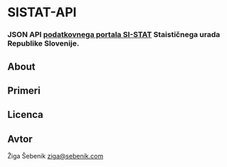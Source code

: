 # SISTAT-API
### JSON API [podatkovnega portala SI-STAT](http://pxweb.stat.si/pxweb/dialog/statfile2.asp) Staističnega urada Republike Slovenije.

## About

## Primeri

## Licenca

## Avtor
Žiga Šebenik [ziga@sebenik.com](mailto:ziga@sebenik.com)
